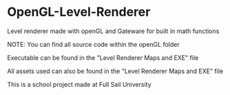 # OpenGL-Level-Renderer
Level renderer made with openGL and Gateware for built in math functions

NOTE:
You can find all source code within the openGL folder

Executable can be found in the "Level Renderer Maps and EXE" file

All assets used can also be found in the "Level Renderer Maps and EXE" file

This is a school project made at Full Sail University
